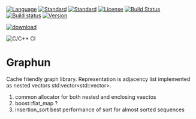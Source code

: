 [![Language](https://img.shields.io/badge/language-C++-blue.svg)](https://isocpp.org/)  [![Standard](https://img.shields.io/badge/c%2B%2B-17-blue.svg)](https://en.wikipedia.org/wiki/C%2B%2B#Standardization) [![Standard](https://img.shields.io/badge/c%2B%2B-14-orange.svg)](https://en.wikipedia.org/wiki/C%2B%2B#Standardization)  [![License](https://img.shields.io/badge/license-BSL-blue.svg)](https://opensource.org/licenses/BSL-1.0) [![Build Status](https://travis-ci.org/gotchas/quickie_algos.svg?branch=master)](https://travis-ci.org/gotchas/quickie_algos) [![Build status](https://ci.appveyor.com/api/projects/status/3777o06o2ni5lww2/branch/master?svg=true)](https://ci.appveyor.com/project/gotchas/quickie_algos/branch/master) [![Version](https://badge.fury.io/gh/gotchas%2Fquickie_algos.svg)](https://github.com/gotchas/quickie_algos/releases)

[![download](https://img.shields.io/badge/latest%20version%20%20-download-blue.svg)](https://raw.githubusercontent.com/gotchas/quickie_algos/master/rld/qalgos/insertion_sort.h)

![C/C++ CI](https://github.com/gotchas/quickie_algos/workflows/C/C++%20CI/badge.svg)

# Graphun

Cache friendly graph library. Representation is adjacency list implemented as nested vectors std:vector<std::vector<int>>.
  
1. common allocator for both nested and enclosing vaectos
2. boost::flat_map ?
3. insertion_sort best performance of sort for almost sorted sequences


